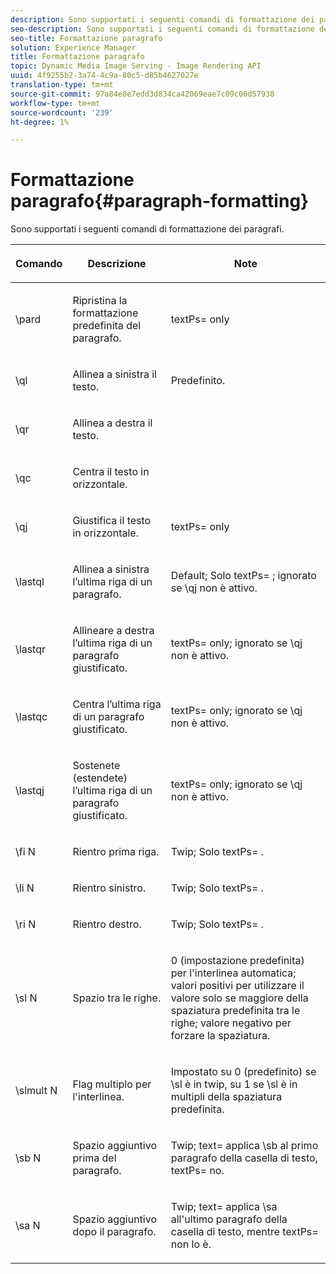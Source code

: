```yaml
---
description: Sono supportati i seguenti comandi di formattazione dei paragrafi.
seo-description: Sono supportati i seguenti comandi di formattazione dei paragrafi.
seo-title: Formattazione paragrafo
solution: Experience Manager
title: Formattazione paragrafo
topic: Dynamic Media Image Serving - Image Rendering API
uuid: 4f9255b2-3a74-4c9a-80c5-d85b4627027e
translation-type: tm+mt
source-git-commit: 97a84e8e7edd3d834ca42069eae7c09c00d57938
workflow-type: tm+mt
source-wordcount: '239'
ht-degree: 1%

---
```



# Formattazione paragrafo{#paragraph-formatting}

Sono supportati i seguenti comandi di formattazione dei paragrafi.

<table id="table_5DD044E1C0614A29A2413557DF57197D"> 
 <thead> 
  <tr> 
   <th class="entry"> <p>Comando </p> </th> 
   <th class="entry"> <p>Descrizione </p> </th> 
   <th class="entry"> <p>Note </p> </th> 
  </tr> 
 </thead>
 <tbody> 
  <tr> 
   <td> <span class="codeph"> \pard  </span> </td> 
   <td> <p>Ripristina la formattazione predefinita del paragrafo. </p> </td> 
   <td> <p> <span class="codeph"> textPs=  </span> only </p> </td> 
  </tr> 
  <tr> 
   <td> <span class="codeph"> \ql  </span> </td> 
   <td> <p>Allinea a sinistra il testo. </p> </td> 
   <td> <p>Predefinito. </p> </td> 
  </tr> 
  <tr> 
   <td> <span class="codeph"> \qr  </span> </td> 
   <td> <p>Allinea a destra il testo. </p> </td> 
   <td> <p> </p> </td> 
  </tr> 
  <tr> 
   <td> <span class="codeph"> \qc  </span> </td> 
   <td> <p>Centra il testo in orizzontale. </p> </td> 
   <td> <p> </p> </td> 
  </tr> 
  <tr> 
   <td> <span class="codeph"> \qj  </span> </td> 
   <td> <p>Giustifica il testo in orizzontale. </p> </td> 
   <td> <p> <span class="codeph"> textPs=  </span> only </p> </td> 
  </tr> 
  <tr> 
   <td> <span class="codeph"> \lastql  </span> </td> 
   <td> <p>Allinea a sinistra l’ultima riga di un paragrafo. </p> </td> 
   <td> <p>Default; Solo <span class="codeph"> textPs= </span>; ignorato se <span class="codeph"> \qj </span>non è attivo. </p> </td> 
  </tr> 
  <tr> 
   <td> <span class="codeph"> \lastqr  </span> </td> 
   <td> <p>Allineare a destra l’ultima riga di un paragrafo giustificato. </p> </td> 
   <td> <p> <span class="codeph"> textPs=  </span> only; ignorato se  <span class="codeph"> \qj non  </span> è attivo. </p> </td> 
  </tr> 
  <tr> 
   <td> <span class="codeph"> \lastqc  </span> </td> 
   <td> <p>Centra l’ultima riga di un paragrafo giustificato. </p> </td> 
   <td> <p> <span class="codeph"> textPs=  </span> only; ignorato se  <span class="codeph"> \qj non  </span>è attivo. </p> </td> 
  </tr> 
  <tr> 
   <td> <span class="codeph"> \lastqj  </span> </td> 
   <td> <p>Sostenete (estendete) l’ultima riga di un paragrafo giustificato. </p> </td> 
   <td> <p> <span class="codeph"> textPs=  </span> only; ignorato se  <span class="codeph"> \qj non  </span>è attivo. </p> </td> 
  </tr> 
  <tr> 
   <td> <span class="codeph"> \fi  <span class="varname"> N  </span> </span> </td> 
   <td> <p>Rientro prima riga. </p> </td> 
   <td> <p>Twip; Solo <span class="codeph"> textPs= </span>. </p> </td> 
  </tr> 
  <tr> 
   <td> <span class="codeph"> \li  <span class="varname"> N  </span> </span> </td> 
   <td> <p>Rientro sinistro. </p> </td> 
   <td> <p>Twip; Solo <span class="codeph"> textPs= </span>. </p> </td> 
  </tr> 
  <tr> 
   <td> <span class="codeph"> \ri  <span class="varname"> N  </span> </span> </td> 
   <td> <p>Rientro destro. </p> </td> 
   <td> <p>Twip; Solo <span class="codeph"> textPs= </span>. </p> </td> 
  </tr> 
  <tr> 
   <td> <span class="codeph"> \sl  <span class="varname"> N  </span> </span> </td> 
   <td> <p>Spazio tra le righe. </p> </td> 
   <td> <p>0 (impostazione predefinita) per l'interlinea automatica; valori positivi per utilizzare il valore solo se maggiore della spaziatura predefinita tra le righe; valore negativo per forzare la spaziatura. </p> </td> 
  </tr> 
  <tr> 
   <td> <span class="codeph"> \slmult  <span class="varname"> N  </span> </span> </td> 
   <td> <p>Flag multiplo per l'interlinea. </p> </td> 
   <td> <p>Impostato su 0 (predefinito) se <span class="codeph"> \sl </span> è in twip, su 1 se <span class="codeph"> \sl </span> è in multipli della spaziatura predefinita. </p> </td> 
  </tr> 
  <tr> 
   <td> <span class="codeph"> \sb  <span class="varname"> N  </span> </span> </td> 
   <td> <p>Spazio aggiuntivo prima del paragrafo. </p> </td> 
   <td> <p>Twip; <span class="codeph"> text= </span>applica <span class="codeph"> \sb </span> al primo paragrafo della casella di testo, <span class="codeph"> textPs= </span> no. </p> </td> 
  </tr> 
  <tr> 
   <td> <span class="codeph"> \sa  <span class="varname"> N  </span> </span> </td> 
   <td> <p>Spazio aggiuntivo dopo il paragrafo. </p> </td> 
   <td> <p>Twip; <span class="codeph"> text= </span> applica <span class="codeph"> \sa </span> all'ultimo paragrafo della casella di testo, mentre <span class="codeph"> textPs= </span> non lo è. </p> </td> 
  </tr> 
 </tbody> 
</table>

